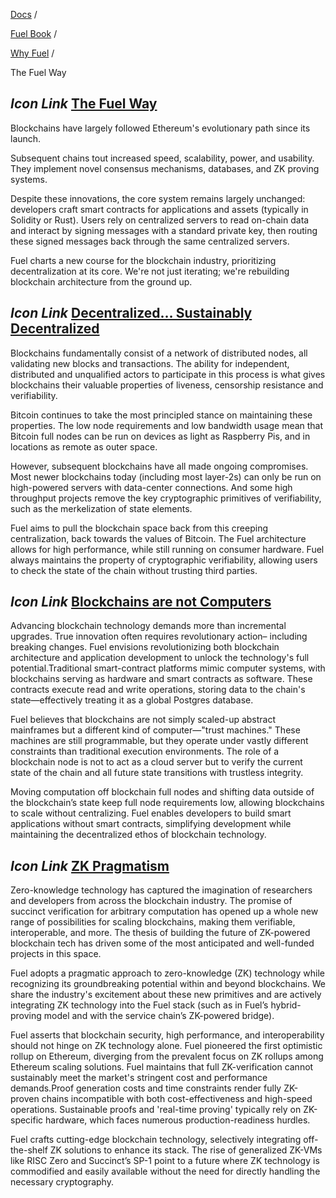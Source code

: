 [Docs](https://docs.fuel.network/) /

[Fuel Book](https://docs.fuel.network/docs/fuel-book/) /

[Why Fuel](https://docs.fuel.network/docs/fuel-book/why-fuel/) /

The Fuel Way

## _Icon Link_ [The Fuel Way](https://docs.fuel.network/docs/fuel-book/why-fuel/the-fuel-way/\#the-fuel-way)

Blockchains have largely followed Ethereum's evolutionary path since its launch.

Subsequent chains tout increased speed, scalability, power, and usability. They implement novel consensus mechanisms, databases, and ZK proving systems.

Despite these innovations, the core system remains largely unchanged: developers craft smart contracts for applications and assets (typically in Solidity or Rust). Users rely on centralized servers to read on-chain data and interact by signing messages with a standard private key, then routing these signed messages back through the same centralized servers.

Fuel charts a new course for the blockchain industry, prioritizing decentralization at its core. We're not just iterating; we're rebuilding blockchain architecture from the ground up.

## _Icon Link_ [Decentralized… Sustainably Decentralized](https://docs.fuel.network/docs/fuel-book/why-fuel/the-fuel-way/\#decentralized-sustainably-decentralized)

Blockchains fundamentally consist of a network of distributed nodes, all validating new blocks and transactions. The ability for independent, distributed and unqualified actors to participate in this process is what gives blockchains their valuable properties of liveness, censorship resistance and verifiability.

Bitcoin continues to take the most principled stance on maintaining these properties. The low node requirements and low bandwidth usage mean that Bitcoin full nodes can be run on devices as light as Raspberry Pis, and in locations as remote as outer space.

However, subsequent blockchains have all made ongoing compromises. Most newer blockchains today (including most layer-2s) can only be run on high-powered servers with data-center connections. And some high throughput projects remove the key cryptographic primitives of verifiability, such as the merkelization of state elements.

Fuel aims to pull the blockchain space back from this creeping centralization, back towards the values of Bitcoin. The Fuel architecture allows for high performance, while still running on consumer hardware. Fuel always maintains the property of cryptographic verifiability, allowing users to check the state of the chain without trusting third parties.

## _Icon Link_ [Blockchains are not Computers](https://docs.fuel.network/docs/fuel-book/why-fuel/the-fuel-way/\#blockchains-are-not-computers)

Advancing blockchain technology demands more than incremental upgrades. True innovation often requires revolutionary action– including breaking changes. Fuel envisions revolutionizing both blockchain architecture and application development to unlock the technology's full potential.Traditional smart-contract platforms mimic computer systems, with blockchains serving as hardware and smart contracts as software. These contracts execute read and write operations, storing data to the chain's state—effectively treating it as a global Postgres database.

Fuel believes that blockchains are not simply scaled-up abstract mainframes but a different kind of computer—"trust machines." These machines are still programmable, but they operate under vastly different constraints than traditional execution environments. The role of a blockchain node is not to act as a cloud server but to verify the current state of the chain and all future state transitions with trustless integrity.

Moving computation off blockchain full nodes and shifting data outside of the blockchain’s state keep full node requirements low, allowing blockchains to scale without centralizing. Fuel enables developers to build smart applications without smart contracts, simplifying development while maintaining the decentralized ethos of blockchain technology.

## _Icon Link_ [ZK Pragmatism](https://docs.fuel.network/docs/fuel-book/why-fuel/the-fuel-way/\#zk-pragmatism)

Zero-knowledge technology has captured the imagination of researchers and developers from across the blockchain industry. The promise of succinct verification for arbitrary computation has opened up a whole new range of possibilities for scaling blockchains, making them verifiable, interoperable, and more. The thesis of building the future of ZK-powered blockchain tech has driven some of the most anticipated and well-funded projects in this space.

Fuel adopts a pragmatic approach to zero-knowledge (ZK) technology while recognizing its groundbreaking potential within and beyond blockchains. We share the industry's excitement about these new primitives and are actively integrating ZK technology into the Fuel stack (such as in Fuel’s hybrid-proving model and with the service chain’s ZK-powered bridge).

Fuel asserts that blockchain security, high performance, and interoperability should not hinge on ZK technology alone. Fuel pioneered the first optimistic rollup on Ethereum, diverging from the prevalent focus on ZK rollups among Ethereum scaling solutions. Fuel maintains that full ZK-verification cannot sustainably meet the market's stringent cost and performance demands.Proof generation costs and time constraints render fully ZK-proven chains incompatible with both cost-effectiveness and high-speed operations. Sustainable proofs and 'real-time proving' typically rely on ZK-specific hardware, which faces numerous production-readiness hurdles.

Fuel crafts cutting-edge blockchain technology, selectively integrating off-the-shelf ZK solutions to enhance its stack. The rise of generalized ZK-VMs like RISC Zero and Succinct’s SP-1 point to a future where ZK technology is commodified and easily available without the need for directly handling the necessary cryptography.